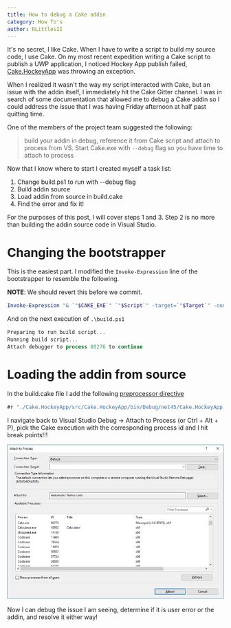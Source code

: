 ```yaml
---
title: How to debug a Cake addin
category: How To's
author: RLittlesII
---
```


It's no secret, I like Cake.  When I have to write a script to build my source code, I use Cake.  On my most recent expedition writing a Cake script to publish a UWP application, I noticed Hockey App publish failed, [Cake.HockeyApp](https://github.com/cake-contrib/Cake.HockeyApp) was throwing an exception.

When I realized it wasn't the way my script interacted with Cake, but an issue with the addin itself, I immediately hit the Cake Gitter channel. I was in search of some documentation that allowed me to debug a Cake addin so I could address the issue that I was having Friday afternoon at half past quitting time.

One of the members of the project team suggested the following:

> build your addin in debug, reference it from Cake script and attach to process from VS.
> Start Cake.exe with `--debug` flag so you have time to attach to process

Now that I know where to start I created myself a task list:

1. Change build.ps1 to run with --debug flag
2. Build addin source
3. Load addin from source in build.cake
4. Find the error and fix it!

For the purposes of this post, I will cover steps 1 and 3.  Step 2 is no more than building the addin source code in Visual Studio.

# Changing the bootstrapper

This is the easiest part.  I modified the `Invoke-Expression` line of the bootstrapper to resemble the following.

**NOTE**: We should revert this before we commit.

``` powershell
Invoke-Expression "& `"$CAKE_EXE`" `"$Script`" -target=`"$Target`" -configuration=`"$Configuration`" -verbosity=`"$Verbosity`" $UseMono $UseDryRun $UseExperimental $ScriptArgs --debug"
```

And on the next execution of `.\build.ps1`

``` powershell
Preparing to run build script...
Running build script...
Attach debugger to process 80276 to continue
```

# Loading the addin from source

In the build.cake file I add the following [preprocessor directive](http://cakebuild.net/docs/fundamentals/preprocessor-directives)

``` csharp
#r "./Cake.HockeyApp/src/Cake.HockeyApp/bin/Debug/net45/Cake.HockeyApp.dll"
```

I navigate back to Visual Studio Debug -> Attach to Process (or Ctrl + Alt + P), pick the Cake execution with the corresponding process id and I hit break points!!!

![Attach To Process](https://raw.githubusercontent.com/RLittlesII/rodneylittlesii/master/src/images/Attach-To-Process.jpg)

Now I can debug the issue I am seeing, determine if it is user error or the addin, and resolve it either way!
